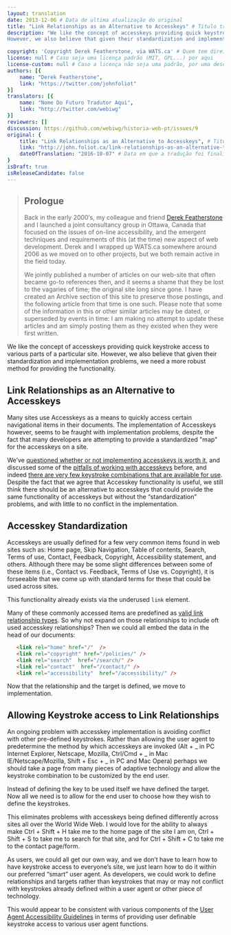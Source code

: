 ```yaml
---
layout: translation
date: 2013-12-06 # Data de ultima atualização do original
title: "Link Relationships as an Alternative to Accesskeys" # Titulo traduzido
description: "We like the concept of accesskeys providing quick keystroke access to various parts of a particular site.
However, we also believe that given their standardization and implementation problems, we need a more robust method for providing the functionality."

copyright: 'Copyright Derek Featherstone, via WATS.ca' # Quem tem direitos de cópia
license: null # Caso seja uma licença padrão (MIT, GPL...) por aqui
license-custom: null # Caso a licença não seja uma padrão, por uma descrição curta dela aqui
authors: [{
    name: "Derek Featherstone",
    link: "https://twitter.com/johnfoliot"
}]
translators: [{
    name: "Nome Do Futuro Tradutor Aqui",
    link: "http://twitter.com/webiwg"
}]
reviewers: []
discussion: https://github.com/webiwg/historia-web-pt/issues/9
original: {
    title: "Link Relationships as an Alternative to Accesskeys", # Titulo original, no idioma origial
    link: "http://john.foliot.ca/link-relationships-as-an-alternative-to-accesskeys/", # Link para documento original
    dateOfTranslation: "2016-10-07" # Data em que a tradução foi finalizada
}
isDraft: true
isReleaseCandidate: false
---
```


> Prologue
> --------
>
> Back in the early 2000′s,
> my colleague and friend [Derek Featherstone](http://simplyaccessible.com/)
> and I launched a joint consultancy group in Ottawa,
> Canada that focused on the issues of on-line accessibility,
> and the emergent techniques and requirements of this (at the time) new aspect of web development.
> Derek and I wrapped up WATS.ca somewhere around 2006 as we moved on to other projects,
> but we both remain active in the field today.
>
> We jointly published a number of articles on our web-site that often became go-to references then,
> and it seems a shame that they be lost to the vagaries of time;
> the original site long since gone.
> I have created an Archive section of this site to preserve those postings,
> and the following article from that time is one such.
> Please note that some of the information in this or other similar articles may be dated,
> or superseded by events in time:
> I am making no attempt to update these articles and am simply posting them as they existed when they were first written.


We like the concept of accesskeys providing quick keystroke access to various parts of a particular site.
However, we also believe that given their standardization and implementation problems,
we need a more robust method for providing the functionality.

Link Relationships as an Alternative to Accesskeys
--------------------------------------------------

Many sites use Accesskeys as a means to quickly access certain navigational items in their documents.
The implementation of Accesskeys however,
seems to be fraught with implementation problems,
despite the fact that many developers are attempting to provide a standardized "map" for the accesskeys on a site.

We’ve [questioned whether or not implementing accesskeys is worth it](//john.foliot.ca/using-accesskeys-is-it-worth-it/),
and discussed some of the [pitfalls of working with accesskeys](//john.foliot.ca/more-reasons-why-we-dont-use-accesskeys/) before,
and indeed [there are very few keystroke combinations that are available for use](//john.foliot.ca/accesskeys-and-reserved-keystroke-combinations/).
Despite the fact that we agree that Accesskey functionality is useful,
we still think there should be an alternative to accesskeys that could provide the same functionality of accesskeys but without the “standardization” problems,
and with little to no conflict in the implementation.


Accesskey Standardization
-------------------------

Accesskeys are usually defined for a few very common items found in web sites such as:
Home page, Skip Navigation, Table of contents, Search, Terms of use, Contact, Feedback, Copyright, Accessibility statement, and others.
Although there may be some slight differences between some of these items
(i.e., Contact vs. Feedback, Terms of Use vs. Copyright),
it is forseeable that we come up with standard terms for these that could be used across sites.

This functionality already exists via the underused `link` element.

Many of these commonly accessed items are predefined as [valid link relationship types](//www.w3.org/TR/html4/types.html#type-links).
So why not expand on those relationships to include oft used accesskey relationships?
Then we could all embed the data in the head of our documents:

```html
   <link rel="home" href="/"  />
   <link rel="copyright" href="/policies/" />
   <link rel="search"  href="/search/" />
   <link rel="contact"  href="/contact/" />
   <link rel="accessibility"  href="/accessibility/" />
```

Now that the relationship and the target is defined, we move to implementation.

Allowing Keystroke access to Link Relationships
-----------------------------------------------

An ongoing problem with accesskey implementation is avoiding conflict with other pre-defined keystrokes.
Rather than allowing the user agent to predetermine the method by which accesskeys are invoked
(Alt + \_ in PC Internet Explorer, Netscape, Mozilla, Ctrl/Cmd + \_ in Mac IE/Netscape/Mozilla, Shift + Esc + \_ in PC and Mac Opera)
perhaps we should take a page from many pieces of adaptive technology and allow the keystroke combination to be customized by the end user.

Instead of defining the key to be used itself we have defined the target.
Now all we need is to allow for the end user to choose how they wish to define the keystrokes.

This eliminates problems with accesskeys being defined differently across sites all over the World Wide Web.
I would love for the ability to always make Ctrl + Shift + H take me to the home page of the site I am on,
Ctrl + Shift + S to take me to search for that site,
and for Ctrl + Shift + C to take me to the contact page/form.

As users, we could all get our own way, and we don’t have to learn how to have keystroke access to everyone’s site,
we just learn how to do it within our preferred “smart” user agent.
As developers, we could work to define relationships and targets rather than keystrokes that may or may not conflict with keystrokes already defined within a user agent or other piece of technology.

This would appear to be consistent with various components of the [User Agent Accessibility Guidelines](//www.w3.org/TR/UAAG10/) in terms of providing user definable keystroke access to various user agent functions.
